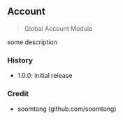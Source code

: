 ## Account

> Global Account Module

some description

### History

- 1.0.0: initial release

### Credit

- soomtong (github.com/soomtong)
